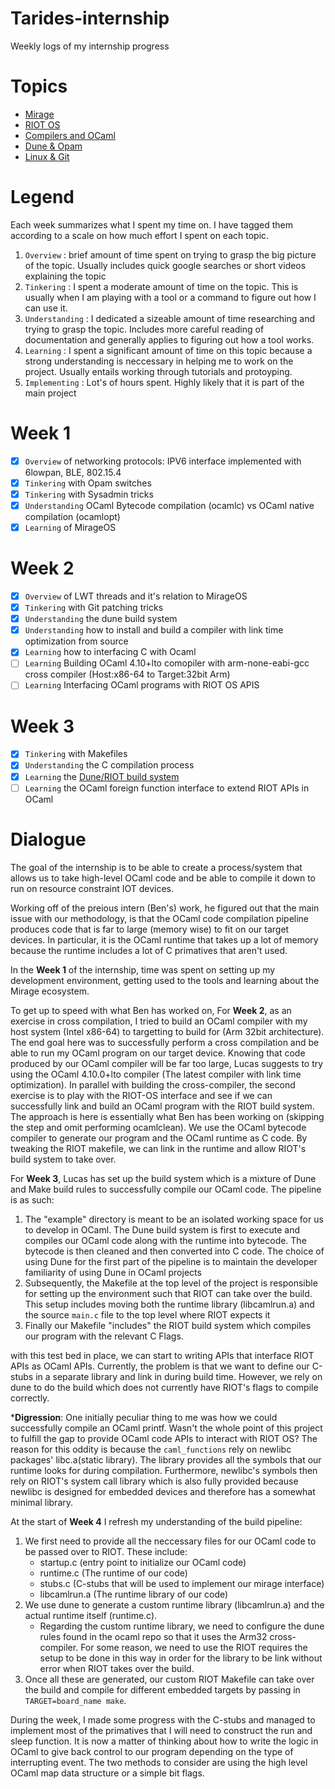 # Tarides-internship
Weekly logs of my internship progress

# Topics
- [Mirage](./MIRAGE.md)
- [RIOT OS](./RIOT_OS.md)
- [Compilers and OCaml](./COMPILERS.md)
- [Dune & Opam](./DUNE_OPAM.md)
- [Linux & Git](./LINUX_GIT.md)

# Legend
Each week summarizes what I spent my time on. I have tagged them according to a scale on how much effort I spent on each topic.

1. `Overview` : brief amount of time spent on trying to grasp the big picture of the topic. Usually includes quick google searches or short videos explaining the topic
2. `Tinkering` : I spent a moderate amount of time on the topic. This is usually when I am playing with a tool or a command to figure out how I can use it.
3. `Understanding` : I dedicated a sizeable amount of time researching and trying to grasp the topic. Includes more careful reading of documentation and generally applies to figuring out how a tool works.
4. `Learning` : I spent a significant amount of time on this topic because a strong understanding is neccessary in helping me to work on the project. Usually entails working through tutorials and protoyping.
5. `Implementing` : Lot's of hours spent. Highly likely that it is part of the main project

# Week 1
- [x] `Overview` of networking protocols: IPV6 interface implemented with 6lowpan, BLE, 802.15.4
- [x] `Tinkering` with Opam switches
- [x] `Tinkering` with Sysadmin tricks
- [x] `Understanding` OCaml Bytecode compilation (ocamlc) vs OCaml native compilation (ocamlopt)
- [x] `Learning` of MirageOS

# Week 2
- [x] `Overview` of LWT threads and it's relation to MirageOS
- [x] `Tinkering` with Git patching tricks
- [x] `Understanding` the dune build system
- [x] `Understanding` how to install and build a compiler with link time optimization from source
- [x] `Learning` how to interfacing C with Ocaml
- [ ] `Learning` Building OCaml 4.10+lto comopiler with arm-none-eabi-gcc cross compiler (Host:x86-64 to Target:32bit Arm)
- [ ] `Learning` Interfacing OCaml programs with RIOT OS APIS

# Week 3
- [x] `Tinkering` with Makefiles
- [x] `Understanding` the C compilation process
- [x] `Learning` the [Dune/RIOT build system](https://github.com/TheLortex/ocaml-riot-unix)
- [ ] `Learning` the OCaml foreign function interface to extend RIOT APIs in OCaml

# Dialogue
The goal of the internship is to be able to create a process/system that allows us to take high-level OCaml code and be able to compile it down to run on resource constraint IOT devices.

Working off of the preious intern (Ben's) work, he figured out that the main issue with our methodology, is that the OCaml code compilation pipeline produces code that is far to large (memory wise) to fit on our target devices. In particular, it is the OCaml runtime that takes up a lot of memory because the runtime includes a lot of C primatives that aren't used.

In the **Week 1** of the internship, time was spent on setting up my development environment, getting used to the tools and learning about the Mirage ecosystem.

To get up to speed with what Ben has worked on, For **Week 2**, as an exercise in cross compilation, I tried to build an OCaml compiler with my host system (Intel x86-64) to targetting to build for (Arm 32bit architecture). The end goal here was to successfully perform a cross compilation and be able to run my OCaml program on our target device. Knowing that code produced by our OCaml compiler will be far too large, Lucas suggests to try using the OCaml 4.10.0+lto compiler (The latest compiler with link time optimization). In parallel with building the cross-compiler, the second exercise is to play with the RIOT-OS interface and see if we can successfully link and build an OCaml program with the RIOT build system. The approach is here is essentially what Ben has been working on (skipping the step and omit performing ocamlclean). We use the OCaml bytecode compiler to generate our program and the OCaml runtime as C code. By tweaking the RIOT makefile, we can link in the runtime and allow RIOT's build system to take over.

For **Week 3**, Lucas has set up the build system which is a mixture of Dune and Make build rules to successfully compile our OCaml code. The pipeline is as such: 
1. The "example" directory is meant to be an isolated working space for us to develop in OCaml. The Dune build system is first to execute and compiles our OCaml code along with the runtime into bytecode. The bytecode is then cleaned and then converted into C code. The choice of using Dune for the first part of the pipeline is to maintain the developer familiarity of using Dune in OCaml projects
2. Subsequently, the Makefile at the top level of the project is responsible for setting up the environment such that RIOT can take over the build. This setup includes moving both the runtime library (libcamlrun.a) and the source `main.c` file to the top level where RIOT expects it
3. Finally our Makefile "includes" the RIOT build system which compiles our program with the relevant C Flags.

with this test bed in place, we can start to writing APIs that interface RIOT APIs as OCaml APIs. Currently, the problem is that we want to define our C-stubs in a separate library and link in during build time. However, we rely on dune to do the build
which does not currently have RIOT's flags to compile correctly.

***Digression**: One initially peculiar thing to me was how we could successfully compile an OCaml printf. Wasn't the whole point of this project to fulfill the gap to provide OCaml code APIs to interact with RIOT OS? The reason for this oddity is because the `caml_functions` rely on newlibc packages' libc.a(static library). The library provides all the symbols that our runtime looks for during compilation. Furthermore, newlibc's symbols then rely on RIOT's system call library which is also fully provided because newlibc is designed for embedded devices
and therefore has a somewhat minimal library.

At the start of **Week 4** I refresh my understanding of the build pipeline:

1. We first need to provide all the neccessary files for our OCaml code to be passed over to RIOT. These include:
   - startup.c (entry point to initialize our OCaml code)
   - runtime.c (The runtime of our code)
   - stubs.c (C-stubs that will be used to implement our mirage interface)
   - libcamlrun.a (The runtime library of our code)
2. We use dune to generate a custom runtime library (libcamlrun.a) and the actual runtime itself (runtime.c).
    - Regarding the custom runtime library, we need to configure the dune rules found in the ocaml repo so that it uses the Arm32 cross-compiler. For some reason, we need to use the RIOT requires the setup to be done in this way in order for the library to be link without error when RIOT takes over the build.
3. Once all these are generated, our custom RIOT Makefile can take over the build and compile for different embedded targets by passing in `TARGET=board_name make`.

During the week, I made some progress with the C-stubs and managed to implement most of the primatives that I will need to construct the run and sleep function. It is now a matter of thinking about how to write the logic in OCaml to give back control to our program depending on the type of interrupting event. The two methods to consider are using the high level OCaml map data structure or a simple bit flags. 
